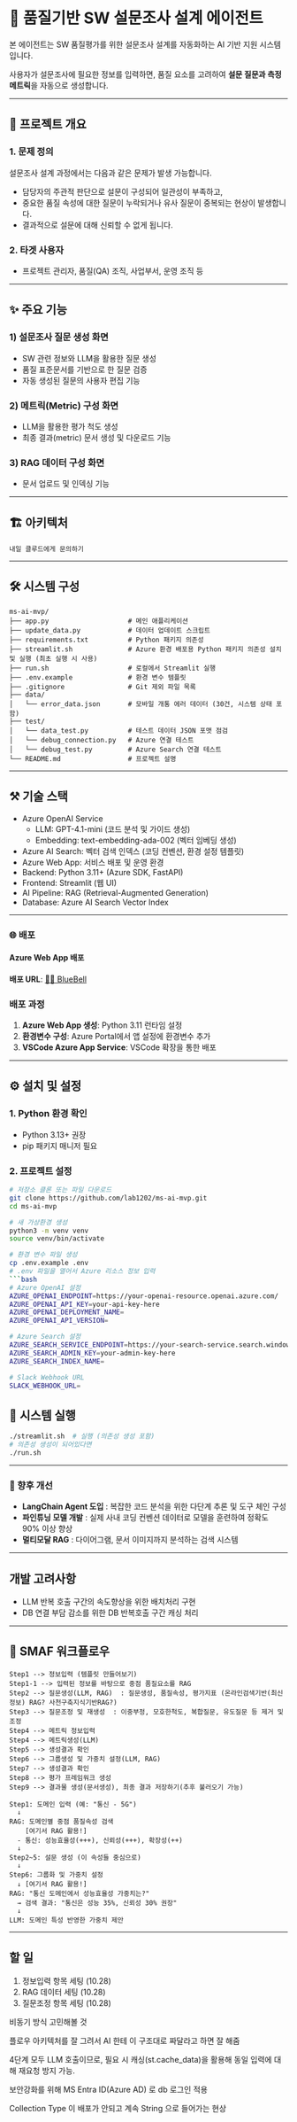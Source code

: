 # 📝 품질기반 SW 설문조사 설계 에이전트

본 에이전트는 SW 품질평가를 위한 설문조사 설계를 자동화하는 AI 기반 지원 시스템입니다.

사용자가 설문조사에 필요한 정보를 입력하면, 
품질 요소를 고려하여 **설문 질문과 측정 메트릭**을 자동으로 생성합니다.

---
## 🎯 프로젝트 개요
### 1. 문제 정의

설문조사 설계 과정에서는 다음과 같은 문제가 발생 가능합니다.

- 담당자의 주관적 판단으로 설문이 구성되어 일관성이 부족하고,
- 중요한 품질 속성에 대한 질문이 누락되거나 유사 질문이 중복되는 현상이 발생합니다.
- 결과적으로 설문에 대해 신뢰할 수 없게 됩니다.

### 2. 타겟 사용자

- 프로젝트 관리자, 품질(QA) 조직, 사업부서, 운영 조직 등


---
## ✨ 주요 기능
### 1) 설문조사 질문 생성 화면
- SW 관련 정보와 LLM을 활용한 질문 생성
- 품질 표준문서를 기반으로 한 질문 검증
- 자동 생성된 질문의 사용자 편집 기능

### 2) 메트릭(Metric) 구성 화면
- LLM을 활용한 평가 척도 생성
- 최종 결과(metric) 문서 생성 및 다운로드 기능

### 3) RAG 데이터 구성 화면
- 문서 업로드 및 인덱싱 기능

---
## 🏗️ 아키텍처
```
내일 클루드에게 문의하기
```

---
## 🛠️ 시스템 구성

```
ms-ai-mvp/
├── app.py                    # 메인 애플리케이션
├── update_data.py            # 데이터 업데이트 스크립트
├── requirements.txt          # Python 패키지 의존성
├── streamlit.sh              # Azure 환경 배포용 Python 패키지 의존성 설치 및 실행 (최초 실행 시 사용)
├── run.sh                    # 로컬에서 Streamlit 실행
├── .env.example              # 환경 변수 템플릿
├── .gitignore                # Git 제외 파일 목록
├── data/
│   └── error_data.json       # 모바일 개통 에러 데이터 (30건, 시스템 상태 포함)
├── test/
│   └── data_test.py          # 테스트 데이터 JSON 포맷 점검
│   └── debug_connection.py   # Azure 연결 테스트
│   └── debug_test.py         # Azure Search 연결 테스트
└── README.md                 # 프로젝트 설명
```

---
## ⚒️ 기술 스택

- Azure OpenAI Service
   - LLM: GPT-4.1-mini (코드 분석 및 가이드 생성)
   - Embedding: text-embedding-ada-002 (벡터 임베딩 생성)
- Azure AI Search: 벡터 검색 인덱스 (코딩 컨벤션, 환경 설정 템플릿)
- Azure Web App: 서비스 배포 및 운영 환경
- Backend: Python 3.11+ (Azure SDK, FastAPI)
- Frontend: Streamlit (웹 UI)
- AI Pipeline: RAG (Retrieval-Augmented Generation)
- Database: Azure AI Search Vector Index

---
### 🌐 배포

#### Azure Web App 배포

**배포 URL**: [🧚‍♂️ BlueBell](https://minseo-web-devpilot-915-a7dvd2h0ckfjcmbh.eastus2-01.azurewebsites.net/) 

### 배포 과정
1. **Azure Web App 생성**: Python 3.11 런타임 설정
2. **환경변수 구성**: Azure Portal에서 앱 설정에 환경변수 추가
3. **VSCode Azure App Service**: VSCode 확장을 통한 배포

---
## ⚙️ 설치 및 설정

### 1. Python 환경 확인
- Python 3.13+ 권장
- pip 패키지 매니저 필요

### 2. 프로젝트 설정

```bash
# 저장소 클론 또는 파일 다운로드
git clone https://github.com/lab1202/ms-ai-mvp.git
cd ms-ai-mvp

# 새 가상환경 생성
python3 -m venv venv
source venv/bin/activate

# 환경 변수 파일 생성
cp .env.example .env
# .env 파일을 열어서 Azure 리소스 정보 입력
```bash
# Azure OpenAI 설정
AZURE_OPENAI_ENDPOINT=https://your-openai-resource.openai.azure.com/
AZURE_OPENAI_API_KEY=your-api-key-here
AZURE_OPENAI_DEPLOYMENT_NAME=
AZURE_OPENAI_API_VERSION=

# Azure Search 설정
AZURE_SEARCH_SERVICE_ENDPOINT=https://your-search-service.search.windows.net
AZURE_SEARCH_ADMIN_KEY=your-admin-key-here
AZURE_SEARCH_INDEX_NAME=

# Slack Webhook URL
SLACK_WEBHOOK_URL=

```

## 🚀 시스템 실행

```bash
./streamlit.sh  # 실행 (의존성 생성 포함)
# 의존성 생성이 되어있다면
./run.sh
```

---
### 🔄 향후 개선 

- **LangChain Agent 도입** : 복잡한 코드 분석을 위한 다단계 추론 및 도구 체인 구성
- **파인튜닝 모델 개발** : 실제 사내 코딩 컨벤션 데이터로 모델을 훈련하여 정확도 90% 이상 향상
- **멀티모달 RAG** : 다이어그램, 문서 이미지까지 분석하는 검색 시스템

---



## 개발 고려사항
- LLM 반복 호출 구간의 속도향상을 위한 배치처리 구현
- DB 연결 부담 감소를 위한 DB 반복호출 구간 캐싱 처리

---

## 🔄 SMAF 워크플로우

```
Step1 --> 정보입력 (템플릿 만들어보기)
Step1-1 --> 입력된 정보를 바탕으로 중점 품질요소를 RAG
Step2 --> 질문생성(LLM, RAG)  : 질문생성, 품질속성, 평가지표 (온라인검색기반(최신정보) RAG? 사천구축지식기반RAG?)
Step3 --> 질문조정 및 재생성  : 이중부정, 모호한척도, 복합질문, 유도질문 등 제거 및 조정
Step4 --> 메트릭 정보입력
Step4 --> 메트릭생성(LLM)
Step5 --> 생성결과 확인
Step6 --> 그룹생성 및 가중치 설정(LLM, RAG)
Step7 --> 생성결과 확인
Step8 --> 평가 프레임워크 생성
Step9 --> 결과물 생성(문서생성), 최종 결과 저장하기(추후 불러오기 가능)
```

```
Step1: 도메인 입력 (예: "통신 - 5G")
  ↓
RAG: 도메인별 중점 품질속성 검색
    [여기서 RAG 활용!]
  - 통신: 성능효율성(+++), 신뢰성(+++), 확장성(++)
  ↓
Step2~5: 설문 생성 (이 속성들 중심으로)
  ↓
Step6: 그룹화 및 가중치 설정
  ↓ [여기서 RAG 활용!]
RAG: "통신 도메인에서 성능효율성 가중치는?"
  → 검색 결과: "통신은 성능 35%, 신뢰성 30% 권장"
  ↓
LLM: 도메인 특성 반영한 가중치 제안
```

---
## 할 일

1. 정보입력 항목 세팅 (10.28)
2. RAG 데이터 세팅 (10.28)
3. 질문조정 항목 세팅 (10.28)

비동기 방식 고민해볼 것

플로우 아키텍처를 잘 그려서 AI 한테 이 구조대로 짜달라고 하면 잘 해줌

4단계 모두 LLM 호출이므로, 필요 시 캐싱(st.cache_data)을 활용해 동일 입력에 대해 재요청 방지 가능.

보안강화를 위해 MS Entra ID(Azure AD) 로 db 로그인 적용

Collection Type 이 배포가 안되고 계속 String 으로 들어가는 현상


